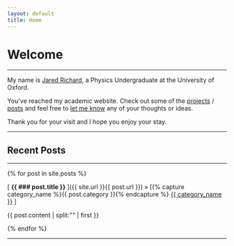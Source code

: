 ```yaml
---
layout: default
title: Home
---
```


<h1>Welcome</h1>

-----

My name is <a href="{{ site.url }}/about">Jared Richard</a>, a Physics Undergraduate at the University of Oxford. 

You've reached my academic website. Check out some of the <a href="{{ site.url }}/projectarchive">projects</a> / <a href="{{ site.url }}/postarchive">posts</a> and feel free to <a href="{{ site.url }}/about">let me know</a> any of your thoughts or ideas.

Thank you for your visit and I hope you enjoy your stay.

-----

<h2>Recent Posts</h2>

-----

{% for post in site.posts %}

  [ **{{ ### post.title }}** ]({{ site.url }}{{ post.url }}) » [{% capture category_name %}{{ post.category }}{% endcapture %} <a href="/category/{{ category_name }}">{{ category_name }}</a> ]

 <!-- Excerpt -->

 
 
 {{ post.content | split:"<!-- more -->" | first }}

{% endfor %}

-----




